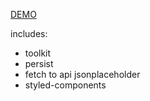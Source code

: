 [DEMO](https://ernestofernandezua.github.io/spa_react_styled-components/)

includes:
  - toolkit
  - persist
  - fetch to api jsonplaceholder
  - styled-components
  